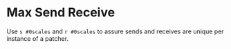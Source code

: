 # Max Send Receive

Use `s #0scales` and `r #0scales` to assure sends and receives are unique per instance of a patcher.
